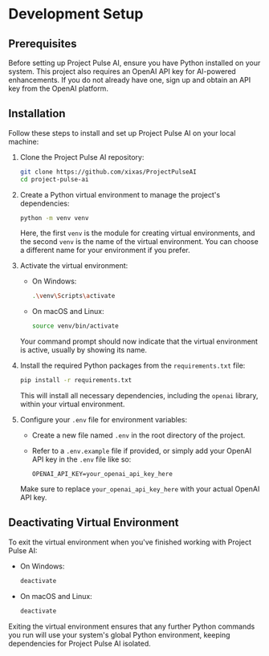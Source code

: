 # Development Setup

## Prerequisites

Before setting up Project Pulse AI, ensure you have Python installed on your system. This project also requires an OpenAI API key for AI-powered enhancements. If you do not already have one, sign up and obtain an API key from the OpenAI platform.

## Installation

Follow these steps to install and set up Project Pulse AI on your local machine:

1. Clone the Project Pulse AI repository:

   ```bash
   git clone https://github.com/xixas/ProjectPulseAI
   cd project-pulse-ai
   ```

2. Create a Python virtual environment to manage the project's dependencies:

   ```bash
   python -m venv venv
   ```

   Here, the first `venv` is the module for creating virtual environments, and the second `venv` is the name of the virtual environment. You can choose a different name for your environment if you prefer.

3. Activate the virtual environment:

   - On Windows:

     ```bash
     .\venv\Scripts\activate
     ```

   - On macOS and Linux:

     ```bash
     source venv/bin/activate
     ```

   Your command prompt should now indicate that the virtual environment is active, usually by showing its name.

4. Install the required Python packages from the `requirements.txt` file:

   ```bash
   pip install -r requirements.txt
   ```

   This will install all necessary dependencies, including the `openai` library, within your virtual environment.

5. Configure your `.env` file for environment variables:

   - Create a new file named `.env` in the root directory of the project.
   - Refer to a `.env.example` file if provided, or simply add your OpenAI API key in the `.env` file like so:

     ```
     OPENAI_API_KEY=your_openai_api_key_here
     ```

   Make sure to replace `your_openai_api_key_here` with your actual OpenAI API key.

## Deactivating Virtual Environment

To exit the virtual environment when you've finished working with Project Pulse AI:

- On Windows:

  ```bash
  deactivate
  ```

- On macOS and Linux:

  ```bash
  deactivate
  ```

Exiting the virtual environment ensures that any further Python commands you run will use your system's global Python environment, keeping dependencies for Project Pulse AI isolated.